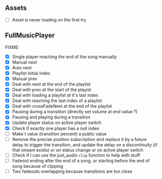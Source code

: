 ## Assets

- [ ] Asset is never loading on the first try

## FullMusicPlayer

FIXME:

- [x] Single player reaching the end of the song manually
- [x] Manual next
- [x] Auto next
- [x] Playlist initial index
- [x] Manual prev
- [x] Deal with next at the end of the playlist
- [x] Deal with prev at the start of the playist
- [x] Deal with loading a playlist at it's last index
- [x] Deal with reaching the last index of a playlist
- [x] Deal with crossFadeNext at the end of the playlist
- [x] Pausing during a transition (directly set volume at end value ?)
- [x] Pausing and playing during a transition
- [x] Update player status on active player switch
- [x] Check if exactly one player has a null index
- [ ] Make t value (transition percent) a public value
- [ ] Remove the precise position subscription and replace it by a future delay to trigger the transition,
      and update the delay on a discontinuity (if that stream exists) or on status change or on active player switch
- [ ] Check if I can use the just_audio `clip` function to help with stuff
- [ ] Fadeout ending after the end of a song, or starting before the end of song because of clipping
- [ ] Two fadeouts overlapping because transitions are too close
